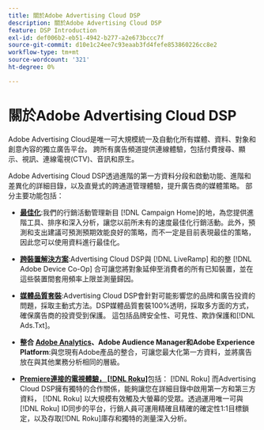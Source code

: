 ```yaml
---
title: 關於Adobe Advertising Cloud DSP
description: 關於Adobe Advertising Cloud DSP
feature: DSP Introduction
exl-id: def006b2-eb51-4942-b277-a2e673bccc7f
source-git-commit: d10e1c24ee7c93eaab3fd4fefe853860226cc8e2
workflow-type: tm+mt
source-wordcount: '321'
ht-degree: 0%

---
```


# 關於Adobe Advertising Cloud DSP

Adobe Advertising Cloud是唯一可大規模統一及自動化所有媒體、資料、對象和創意內容的獨立廣告平台。 跨所有廣告頻道提供連線體驗，包括付費搜尋、顯示、視訊、連線電視(CTV)、音訊和原生。

Adobe Advertising Cloud DSP透過進階的第一方資料分段和啟動功能、進階和差異化的詳細目錄，以及直覺式的跨通道管理體驗，提升廣告商的媒體策略。 部分主要功能包括：

* [**最佳化**](features/optimization.md):我們的行銷活動管理新目 [!DNL Campaign Home]的地，為您提供進階工具、排序和深入分析，讓您以前所未有的速度最佳化行銷活動。此外，預測和支出建議可預測預期效能良好的策略，而不一定是目前表現最佳的策略，因此您可以使用資料進行最佳化。

* [**跨裝置解決方案**](features/cross-device-solutions.md):Advertising Cloud DSP與 [!DNL LiveRamp] 和的整 [!DNL Adobe Device Co-Op] 合可讓您將對象延伸至消費者的所有已知裝置，並在這些裝置間套用頻率上限並測量歸因。

* [**媒體品質套裝**](features/brand-safety-media-quality.md):Advertising Cloud DSP會針對可能影響您的品牌和廣告投資的問題，採取主動式方法。DSP媒體品質套裝100%透明，採取多方面的方式，確保廣告商的投資受到保護。 這包括品牌安全性、可見性、欺詐保護和[!DNL Ads.Txt]。

* **整合 [Adobe Analytics](/help/integrations/analytics/overview.md)、Adobe Audience Manager和Adobe Experience Platform**:與您現有Adobe產品的整合，可讓您最大化第一方資料，並將廣告放在與其他業務分析相同的層級。

* [**Premiere連接的電視體驗， [!DNL Roku]**](/help/dsp/inventory/roku-inventory.md)包括： [!DNL Roku] 而Advertising Cloud DSP擁有獨特的合作關係，能夠讓您在詳細目錄中啟用第一方和第三方資料， [!DNL Roku] 以大規模有效觸及大螢幕的受眾。透過運用唯一可與[!DNL Roku] ID同步的平台，行銷人員可運用精確且精確的確定性1:1目標鎖定，以及存取[!DNL Roku]庫存和獨特的測量深入分析。
